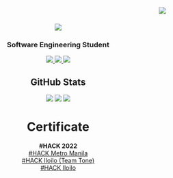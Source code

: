 <img align="right" src="https://visitor-badge.laobi.icu/badge?page_id=jivayydelacruz.jivayydelacruz" />

<h1 align="center">
    <img src="https://readme-typing-svg.herokuapp.com/?font=Righteous&size=35&center=true&vCenter=true&width=500&height=70&duration=4000&lines=Hi+There!+👋;+I%27m+Jiv+Dela%20Cruz!;" />
</h1>

<h3 align="center">Software Engineering Student</h3>

<div align="center">
<div align="center"> 
  <a href="mailto:jiverleedelacruz@gmail.com">
    <img src="https://img.shields.io/badge/Gmail-333333?style=for-the-badge&logo=gmail&logoColor=red" />
  </a>
  <a href="https://www.linkedin.com/in/jiverlee-p-dela-cruz-41716a253/" target="_blank">
    <img src="https://img.shields.io/badge/LinkedIn-0077B5?style=for-the-badge&logo=linkedin&logoColor=white" target="_blank" />
  </a>
  <a href="https://www.facebook.com/iam.jivdelacruz23/">
    <img src="https://img.shields.io/badge/Facebook-%231877F2.svg?style=for-the-badge&logo=Facebook&logoColor=white" />
  </a>
</div>

## GitHub Stats
![](https://github-readme-stats.vercel.app/api?username=jivdelacruz&show_icons=true&theme=onedark&card_width=495&rank_icon=percentile&hide_border=true&border_radius=0)
![](https://github-readme-streak-stats.herokuapp.com/?user=jivdelacruz&show_icons=true&count_private=true&theme=onedark&layout=compact&hide_border=true&card_width=495&border_radius=0)
![](https://github-profile-trophy.vercel.app/?username=jivdelacruz&theme=discord&no-frame=false&no-bg=true&margin-w=4)

# Certificate
**#HACK 2022**\
[#HACK Metro Manila](https://drive.google.com/file/d/1GaQNzLcXHqkV1F9zaq_OhzxfTwQrVjsy/view)\
[#HACK Iloilo (Team Tone)](https://drive.google.com/file/d/1bVjnLlE9EfXRa0s2jl6UBRyYWn6Y5vXL/view)\
[#HACK Iloilo](https://drive.google.com/file/d/11SSGrj4LLt0y88Bb7aEHigQW7pZbk9z6/view)
